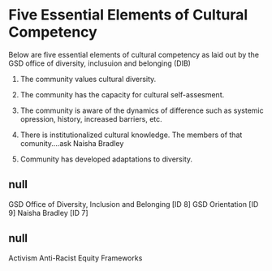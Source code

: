 # Five Essential Elements of Cultural Competency

Below are five essential elements of cultural competency as laid out by the GSD office of diversity, inclusuion and belonging (DIB)


1. The community values cultural diversity.
 
2. The community has the capacity for cultural self-assesment.

3. The community is aware of the dynamics of difference such as systemic opression, history, increased barriers, etc.

4. There is institutionalized cultural knowledge. The members of that comunity....ask Naisha Bradley

5. Community has developed adaptations to diversity. 

## null

GSD Office of Diversity, Inclusion and Belonging [ID 8]
GSD Orientation [ID 9]
Naisha Bradley [ID 7]

## null

Activism
Anti-Racist
Equity
Frameworks


